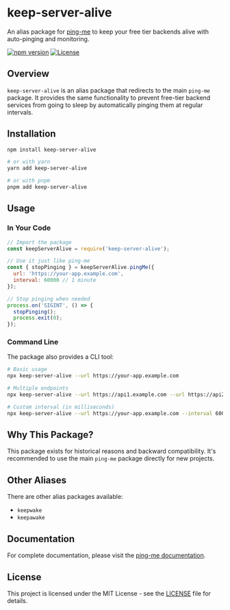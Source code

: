 # keep-server-alive

An alias package for [ping-me](https://www.npmjs.com/package/ping-me) to keep your free tier backends alive with auto-pinging and monitoring.

[![npm version](https://img.shields.io/npm/v/keep-server-alive)](https://www.npmjs.com/package/keep-server-alive)
[![License](https://img.shields.io/github/license/mreshank/ping-me)](https://github.com/mreshank/ping-me/blob/main/LICENSE)

## Overview

`keep-server-alive` is an alias package that redirects to the main `ping-me` package. It provides the same functionality to prevent free-tier backend services from going to sleep by automatically pinging them at regular intervals.

## Installation

```bash
npm install keep-server-alive

# or with yarn
yarn add keep-server-alive

# or with pnpm
pnpm add keep-server-alive
```

## Usage

### In Your Code

```javascript
// Import the package
const keepServerAlive = require('keep-server-alive');

// Use it just like ping-me
const { stopPinging } = keepServerAlive.pingMe({
  url: 'https://your-app.example.com',
  interval: 60000 // 1 minute
});

// Stop pinging when needed
process.on('SIGINT', () => {
  stopPinging();
  process.exit(0);
});
```

### Command Line

The package also provides a CLI tool:

```bash
# Basic usage
npx keep-server-alive --url https://your-app.example.com

# Multiple endpoints
npx keep-server-alive --url https://api1.example.com --url https://api2.example.com

# Custom interval (in milliseconds)
npx keep-server-alive --url https://your-app.example.com --interval 60000
```

## Why This Package?

This package exists for historical reasons and backward compatibility. It's recommended to use the main `ping-me` package directly for new projects.

## Other Aliases

There are other alias packages available:
- `keepwake`
- `keepawake`

## Documentation

For complete documentation, please visit the [ping-me documentation](https://ping-me.eshank.tech/docs).

## License

This project is licensed under the MIT License - see the [LICENSE](../../LICENSE) file for details. 